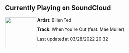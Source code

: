 ## Currently Playing on SoundCloud

[<img align="left" width="100" src="https://i1.sndcdn.com/artworks-j8FgxTBXgGup-0-t500x500.jpg">](https://soundcloud.com/billented-music/when-youre-out-feat-mae-muller?in=billented-music/sets/when-youre-out)

**Artist**: Billen Ted 

**Track**: When You're Out (feat. Mae Muller)

Last updated at 03/28/2022 20:32
